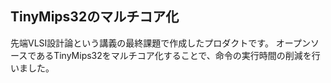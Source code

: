## TinyMips32のマルチコア化
先端VLSI設計論という講義の最終課題で作成したプロダクトです。
オープンソースであるTinyMips32をマルチコア化することで、命令の実行時間の削減を行いました。
